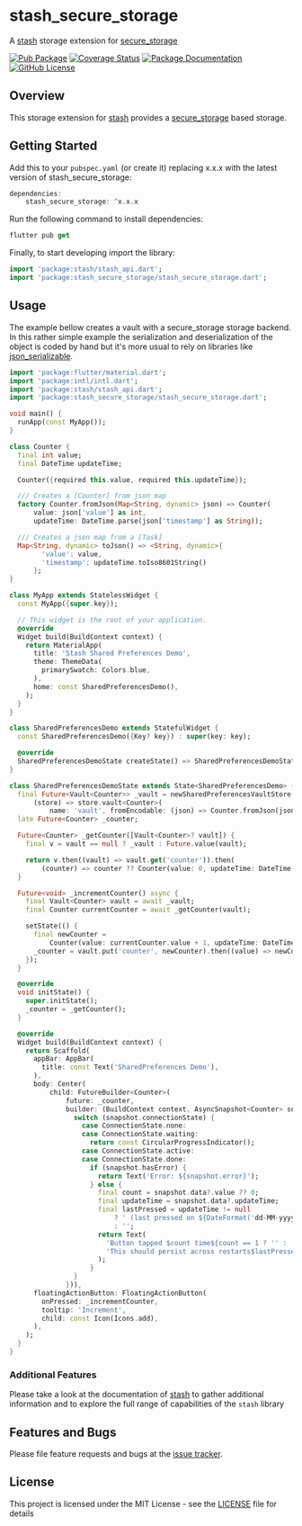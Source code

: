 # stash_secure_storage
A [stash](https://github.com/ivoleitao/stash) storage extension for [secure_storage](https://pub.dev/packages/secure_storage)

[![Pub Package](https://img.shields.io/pub/v/stash_secure_storage.svg?style=flat-square)](https://pub.dartlang.org/packages/stash_secure_storage)
[![Coverage Status](https://codecov.io/gh/ivoleitao/stash/graph/badge.svg?flag=stash_secure_storage)](https://codecov.io/gh/ivoleitao/stash_secure_storage)
[![Package Documentation](https://img.shields.io/badge/doc-stash_secure_storage-blue.svg)](https://www.dartdocs.org/documentation/stash_secure_storage/latest)
[![GitHub License](https://img.shields.io/badge/License-MIT-yellow.svg)](https://opensource.org/licenses/MIT)

## Overview

This storage extension for [stash](https://pub.dartlang.org/packages/stash) provides a [secure_storage](https://pub.dev/packages/flutter_secure_storage) based storage.

## Getting Started

Add this to your `pubspec.yaml` (or create it) replacing x.x.x with the latest version of stash_secure_storage:

```dart
dependencies:
    stash_secure_storage: ^x.x.x
```

Run the following command to install dependencies:

```dart
flutter pub get
```

Finally, to start developing import the library:

```dart
import 'package:stash/stash_api.dart';
import 'package:stash_secure_storage/stash_secure_storage.dart';
```

## Usage

The example bellow creates a vault with a secure_storage storage backend. In this rather simple example the serialization and deserialization of the object is coded by hand but it's more usual to rely on libraries like [json_serializable](https://pub.dev/packages/json_serializable). 

```dart
import 'package:flutter/material.dart';
import 'package:intl/intl.dart';
import 'package:stash/stash_api.dart';
import 'package:stash_secure_storage/stash_secure_storage.dart';

void main() {
  runApp(const MyApp());
}

class Counter {
  final int value;
  final DateTime updateTime;

  Counter({required this.value, required this.updateTime});

  /// Creates a [Counter] from json map
  factory Counter.fromJson(Map<String, dynamic> json) => Counter(
      value: json['value'] as int,
      updateTime: DateTime.parse(json['timestamp'] as String));

  /// Creates a json map from a [Task]
  Map<String, dynamic> toJson() => <String, dynamic>{
        'value': value,
        'timestamp': updateTime.toIso8601String()
      };
}

class MyApp extends StatelessWidget {
  const MyApp({super.key});

  // This widget is the root of your application.
  @override
  Widget build(BuildContext context) {
    return MaterialApp(
      title: 'Stash Shared Preferences Demo',
      theme: ThemeData(
        primarySwatch: Colors.blue,
      ),
      home: const SharedPreferencesDemo(),
    );
  }
}

class SharedPreferencesDemo extends StatefulWidget {
  const SharedPreferencesDemo({Key? key}) : super(key: key);

  @override
  SharedPreferencesDemoState createState() => SharedPreferencesDemoState();
}

class SharedPreferencesDemoState extends State<SharedPreferencesDemo> {
  final Future<Vault<Counter>> _vault = newSharedPreferencesVaultStore().then(
      (store) => store.vault<Counter>(
          name: 'vault', fromEncodable: (json) => Counter.fromJson(json)));
  late Future<Counter> _counter;

  Future<Counter> _getCounter([Vault<Counter>? vault]) {
    final v = vault == null ? _vault : Future.value(vault);

    return v.then((vault) => vault.get('counter')).then(
        (counter) => counter ?? Counter(value: 0, updateTime: DateTime.now()));
  }

  Future<void> _incrementCounter() async {
    final Vault<Counter> vault = await _vault;
    final Counter currentCounter = await _getCounter(vault);

    setState(() {
      final newCounter =
          Counter(value: currentCounter.value + 1, updateTime: DateTime.now());
      _counter = vault.put('counter', newCounter).then((value) => newCounter);
    });
  }

  @override
  void initState() {
    super.initState();
    _counter = _getCounter();
  }

  @override
  Widget build(BuildContext context) {
    return Scaffold(
      appBar: AppBar(
        title: const Text('SharedPreferences Demo'),
      ),
      body: Center(
          child: FutureBuilder<Counter>(
              future: _counter,
              builder: (BuildContext context, AsyncSnapshot<Counter> snapshot) {
                switch (snapshot.connectionState) {
                  case ConnectionState.none:
                  case ConnectionState.waiting:
                    return const CircularProgressIndicator();
                  case ConnectionState.active:
                  case ConnectionState.done:
                    if (snapshot.hasError) {
                      return Text('Error: ${snapshot.error}');
                    } else {
                      final count = snapshot.data?.value ?? 0;
                      final updateTime = snapshot.data?.updateTime;
                      final lastPressed = updateTime != null
                          ? ' (last pressed on ${DateFormat('dd-MM-yyyy HH:mm:ss').format(updateTime)})'
                          : '';
                      return Text(
                        'Button tapped $count time${count == 1 ? '' : 's'}.\n\n'
                        'This should persist across restarts$lastPressed.',
                      );
                    }
                }
              })),
      floatingActionButton: FloatingActionButton(
        onPressed: _incrementCounter,
        tooltip: 'Increment',
        child: const Icon(Icons.add),
      ),
    );
  }
}
```

### Additional Features

Please take a look at the documentation of [stash](https://pub.dartlang.org/packages/stash) to gather additional information and to explore the full range of capabilities of the `stash` library

## Features and Bugs

Please file feature requests and bugs at the [issue tracker][tracker].

[tracker]: https://github.com/ivoleitao/stash/issues/new

## License

This project is licensed under the MIT License - see the [LICENSE](https://github.com/ivoleitao/stash/blob/develop/packages/stash_secure_storage/LICENSE) file for details